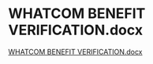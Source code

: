 # WHATCOM BENEFIT VERIFICATION.docx

[WHATCOM BENEFIT VERIFICATION.docx](WHATCOM%20BENEFIT%20VERIFICATION%20docx%20682c0bb5e0e740899d67c3a2da534c92/WHATCOM_BENEFIT_VERIFICATION.docx)